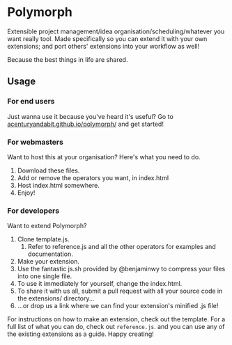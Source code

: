 # Polymorph
Extensible project management/idea organisation/scheduling/whatever you want really tool. Made specifically so you can extend it with your own extensions; and port others' extensions into your workflow as well!

Because the best things in life are shared.

## Usage
### For end users
Just wanna use it because you've heard it's useful? Go to [acenturyandabit.github.io/polymorph/](acenturyandabit.github.io/polymorph/) and get started!

### For webmasters
Want to host this at your organisation? Here's what you need to do.

1. Download these files.
2. Add or remove the operators you want, in index.html
3. Host index.html somewhere.
4. Enjoy!

### For developers
Want to extend Polymorph?
1. Clone template.js.
   1. Refer to reference.js and all the other operators for examples and documentation.
2. Make your extension.
3. Use the fantastic js.sh provided by @benjaminwy to compress your files into one single file.
4. To use it immediately for yourself, change the index.html.
6. To share it with us all, submit a pull request with all your source code in the extensions/ directory...
7. ...or drop us a link where we can find your extension's minified .js file!

For instructions on how to make an extension, check out the template. For a full list of what you can do, check out `reference.js`. and you can use any of the existing extensions as a guide.
Happy creating!
